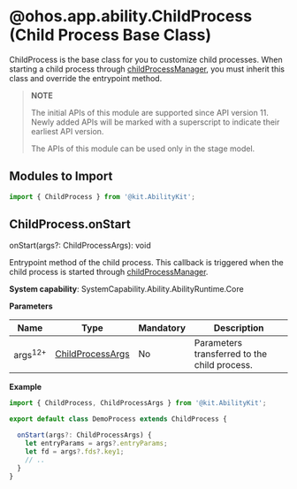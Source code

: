 # @ohos.app.ability.ChildProcess (Child Process Base Class)

ChildProcess is the base class for you to customize child processes. When starting a child process through [childProcessManager](js-apis-app-ability-childProcessManager.md), you must inherit this class and override the entrypoint method.

> **NOTE**
> 
> The initial APIs of this module are supported since API version 11. Newly added APIs will be marked with a superscript to indicate their earliest API version. 
> 
> The APIs of this module can be used only in the stage model.

## Modules to Import

```ts
import { ChildProcess } from '@kit.AbilityKit';
```

## ChildProcess.onStart

onStart(args?: ChildProcessArgs): void

Entrypoint method of the child process. This callback is triggered when the child process is started through [childProcessManager](js-apis-app-ability-childProcessManager.md).

**System capability**: SystemCapability.Ability.AbilityRuntime.Core

**Parameters**

  | Name| Type| Mandatory| Description|
  | -------- | -------- | -------- | -------- |
  | args<sup>12+</sup> | [ChildProcessArgs](js-apis-app-ability-childProcessArgs.md) | No| Parameters transferred to the child process.|

**Example**
```ts
import { ChildProcess, ChildProcessArgs } from '@kit.AbilityKit';

export default class DemoProcess extends ChildProcess {

  onStart(args?: ChildProcessArgs) {
    let entryParams = args?.entryParams;
    let fd = args?.fds?.key1;
    // ..
  }
}
```
